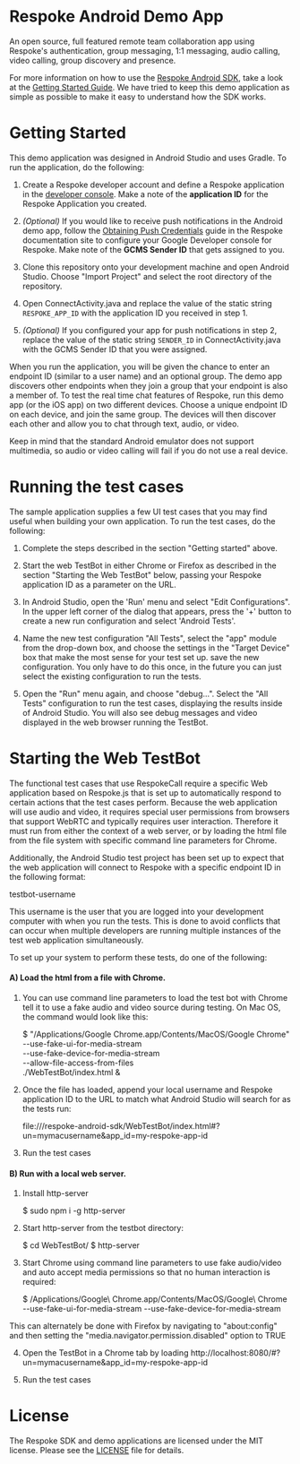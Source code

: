Respoke Android Demo App
========================

An open source, full featured remote team collaboration app using Respoke's authentication, group messaging, 1:1 messaging, audio calling, video calling, group discovery and presence. 

For more information on how to use the [Respoke Android SDK](https://github.com/respoke/respoke-sdk-android), take a look at the [Getting Started Guide](https://docs.respoke.io/client/android/getting-started.html). We have tried to keep this demo application as simple as possible to make it easy to understand how the SDK works.


Getting Started
===============

This demo application was designed in Android Studio and uses Gradle. To run the application, do the following:

1) Create a Respoke developer account and define a Respoke application in the [developer console](https://portal.respoke.io/#/signup). Make a note of the **application ID** for the Respoke Application you created.

2) _(Optional)_ If you would like to receive push notifications in the Android demo app, follow the [Obtaining Push Credentials](https://docs.respoke.io/client/android/android-push-notification-credentials.html) guide in the Respoke documentation site to configure your Google Developer console for Respoke. Make note of the **GCMS Sender ID** that gets assigned to you.

3) Clone this repository onto your development machine and open Android Studio. Choose "Import Project" and select the root directory of the repository.

4) Open ConnectActivity.java and replace the value of the static string `RESPOKE_APP_ID` with the application ID you received in step 1.

5) _(Optional)_ If you configured your app for push notifications in step 2, replace the value of the static string `SENDER_ID` in ConnectActivity.java with the GCMS Sender ID that you were assigned.

When you run the application, you will be given the chance to enter an endpoint ID (similar to a user name) and an optional group. The demo app discovers other endpoints when they join a group that your endpoint is also a member of. To test the real time chat features of Respoke, run this demo app (or the iOS app) on two different devices. Choose a unique endpoint ID on each device, and join the same group. The devices will then discover each other and allow you to chat through text, audio, or video.

Keep in mind that the standard Android emulator does not support multimedia, so audio or video calling will fail if you do not use a real device.


Running the test cases
==========================

The sample application supplies a few UI test cases that you may find useful when building your own application. To run the test cases, do the following:

1) Complete the steps described in the section "Getting started" above.

2) Start the web TestBot in either Chrome or Firefox as described in the section "Starting the Web TestBot" below, passing your Respoke application ID as a parameter on the URL.

6) In Android Studio, open the 'Run' menu and select "Edit Configurations". In the upper left corner of the dialog that appears, press the '+' button to create a new run configuration and select 'Android Tests'.

7) Name the new test configuration "All Tests", select the "app" module from the drop-down box, and choose the settings in the "Target Device" box that make the most sense for your test set up. save the new configuration. You only have to do this once, in the future you can just select the existing configuration to run the tests.

8) Open the "Run" menu again, and choose "debug…". Select the "All Tests" configuration to run the test cases, displaying the results inside of Android Studio. You will also see debug messages and video displayed in the web browser running the TestBot.

Starting the Web TestBot
========================

The functional test cases that use RespokeCall require a specific Web application based on Respoke.js that is set up to automatically respond to certain actions that the test cases perform. Because the web application will use audio and video, it requires special user permissions from browsers that support WebRTC and typically requires user interaction. Therefore it must run from either the context of a web server, or by loading the html file from the file system with specific command line parameters for Chrome. 

Additionally, the Android Studio test project has been set up to expect that the web application will connect to Respoke with a specific endpoint ID in the following format:

testbot-username

This username is the user that you are logged into your development computer with when you run the tests. This is done to avoid conflicts that can occur when multiple developers are running multiple instances of the test web application simultaneously. 

To set up your system to perform these tests, do one of the following:

#### A) Load the html from a file with Chrome.


1) You can use command line parameters to load the test bot with Chrome tell it to use a fake audio and video source during testing. On Mac OS, the command would look like this:

    $ "/Applications/Google Chrome.app/Contents/MacOS/Google Chrome" \
    --use-fake-ui-for-media-stream \
    --use-fake-device-for-media-stream \
    --allow-file-access-from-files \
    ./WebTestBot/index.html &

2) Once the file has loaded, append your local username and Respoke application ID to the URL to match what Android Studio will search for as the tests run:

    file:///respoke-android-sdk/WebTestBot/index.html#?un=mymacusername&app_id=my-respoke-app-id

3) Run the test cases



#### B) Run with a local web server.


1) Install http-server

    $ sudo npm i -g http-server

2) Start http-server from the testbot directory:

    $ cd WebTestBot/
    $ http-server

3) Start Chrome using command line parameters to use fake audio/video and auto accept media permissions so that no human interaction is required:

    $ /Applications/Google\ Chrome.app/Contents/MacOS/Google\ Chrome --use-fake-ui-for-media-stream --use-fake-device-for-media-stream

This can alternately be done with Firefox by navigating to "about:config" and then setting the "media.navigator.permission.disabled" option to TRUE

4) Open the TestBot in a Chrome tab by loading http://localhost:8080/#?un=mymacusername&app_id=my-respoke-app-id

5) Run the test cases

License
=======

The Respoke SDK and demo applications are licensed under the MIT license. Please see the [LICENSE](LICENSE) file for details.